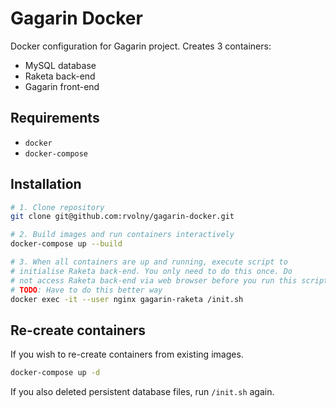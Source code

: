 # Gagarin Docker

Docker configuration for Gagarin project. Creates 3 containers:
- MySQL database
- Raketa back-end
- Gagarin front-end

## Requirements
- `docker`
- `docker-compose`

## Installation

```bash
# 1. Clone repository
git clone git@github.com:rvolny/gagarin-docker.git

# 2. Build images and run containers interactively
docker-compose up --build

# 3. When all containers are up and running, execute script to 
# initialise Raketa back-end. You only need to do this once. Do 
# not access Raketa back-end via web browser before you run this script.
# TODO: Have to do this better way
docker exec -it --user nginx gagarin-raketa /init.sh
```

## Re-create containers

If you wish to re-create containers from existing images.

```bash
docker-compose up -d
```

If you also deleted persistent database files, run `/init.sh` again.


